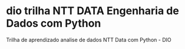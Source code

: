 # dio trilha NTT DATA Engenharia de Dados com Python
Trilha de aprendizado analise de dados NTT Data com Python - DIO

